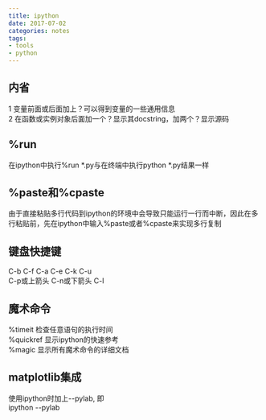 ```yaml
---
title: ipython
date: 2017-07-02
categories: notes
tags:
- tools
- python
---
```


## 内省

1 变量前面或后面加上？可以得到变量的一些通用信息  
2 在函数或实例对象后面加一个？显示其docstring，加两个？显示源码  

## %run
在ipython中执行%run \*.py与在终端中执行python \*.py结果一样  

## %paste和%cpaste
由于直接粘贴多行代码到ipython的环境中会导致只能运行一行而中断，因此在多行粘贴前，先在ipython中输入%paste或者%cpaste来实现多行复制  

## 键盘快捷键
C-b C-f C-a C-e C-k C-u  
C-p或上箭头 C-n或下箭头
C-l  


## 魔术命令
%timeit 检查任意语句的执行时间  
%quickref 显示ipython的快速参考  
%magic 显示所有魔术命令的详细文档  

## matplotlib集成
使用ipython时加上--pylab, 即  
ipython --pylab  


